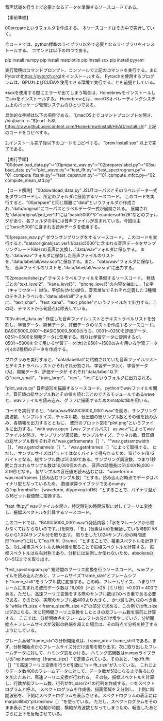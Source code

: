 音声認識を行う上で必要となるデータを準備するソースコードである。

【事前準備】

00prepareというフォルダを作成する。
本ソースコードはその中で実行していく。

今コードでは、python標準のライブラリ以外で必要となるライブラリをインストールする。
コマンドは以下の四つである。

pip install numpy
pip install matplotlib
pip install sox
pip install pyyaml

実行環境のコマンドプロンプト、コンソールで上記のコマンドを実行する。またPytorch(https://pytorch.org)をインストールする。
Pytorchを使用するプログラムは、GPUおよびCUDAを使用できる環境で実行することを前提としている。


※soxを使用する際にエラーが出てしまう場合は、Homebrewをインストールしてsoxをインストールする。
Homebrewとは、macOSオペレーティングシステム上のパッケージ管理システムのひとつである。

具体的な手順は以下の項目である。
1,macOS上でコマンドプロンプトを開き、
/bin/bash -c "$(curl -fsSL https://raw.githubusercontent.com/Homebrew/install/HEAD/install.sh)"
上記のコードをコピペする。

2,インストール完了後以下のコードをコピペする。
”brew install sox”
以上で完了である。
  
  
【実行手順】
"00download_data.py"⇨"01prepare_wav.py"⇨"02prepare/label.py"⇨"03subset_data.py"⇨"plot_wave.py"⇨"test_fft.py"⇨"test_spectrogram.py"⇨
"01_compute_fbank.py"⇨"test_cepstrum.py"⇨""01_compute_mfcc.py⇨"02_compute_mean_std.py"


【コード解説】
”00download_data.py”
JSUTコーパスとそのラベルデータ一式をダウンロードし、所定のフォルダに展開するソースコード。
このコードを実行すると、"00prepare"と同じ階層に”data”というフォルダが作成され、”data/original”にコーパスとラベルデータ一式が展開される。
展開された”data/original/jsut_ver1.1”には”basic5000”や”countersuffix26”などのフォルダがあり、各フォルダの中には音声ファイルが含まれている。今回は主に”basic5000”に含まれる音声データを使用する。


”01prepare_wav.py”
ダウンサンプリングをするソースコード。
このコードを実行すると、”data/original/jsut_ver1.1/basic5000”に含まれる音声データをサンプリングレート16kHzの音声に変換し、”data/wav”フォルダに保存する。
また、”data/wav”フォルダに保存した音声ファイルのリストを、”data/label/all/wav.scp”に保存する。また、"data/wav"フォルダに保存した、
音声ファイルのリストを、”data/label/all/wav.scp”に出力する。


”02prepare/label.py”
テキストラベルファイルを準備するソースコード。
発話ごとの”text_level2”、"kana_level3"、"phone_level3"の内容を抽出し、1文字（キャラクター）単位、平仮名(かな)単位、音素単位でそれぞれ定義した
3種類のテキストラベルを、”data/label/all”フォルダに、"text_char"、"text_kana"、"text_phone"というファイル名で出力する。この時、テキストから句読点は除去している。


”03subset_data.py”
作成した音声ファイルリストとテキストラベルリストを分割し、学習データ、開発データ、評価データのリストを作成するソースコード。
BASIC5000_0001〜BASIC5000_5000のうち、0001〜0250を評価データ、0251〜0500を開発データに使用する。残りは学習データに使用するが、
0501〜5000を全て用いる学習データ(大)と0501〜1500のみを用いる学習データ(小)の2種類のデータを作成する。

プログラみを実行すると、"data/label/all"に格納されていた音声ファイルリストとテキストラベルリストがそれぞれ分割され、学習データ(小)、学習データ(大)、開発データ、評価データが
それぞれ"data/label"以下の"train_small"、"train_large"、"dev"、"test"というフォルダに出力される。


"plot_wave.py"
音声波形を描画するソースコード。
pythonでwavファイルを開き、音圧値の総サンプル数とその値を読むことのできるモジュールであるwaveと、wavファイルを読み込み、グラフに描画するためのmatplotlibを用いる。

コードを実行すると、"data/wav/BASIC5000_0001.wav"を開き、サンプリング周波数、サンプルサイズ、チャネル数、音圧値の総サンプル数とその値を読み込み、各情報を出力するとともに、
波形のプロット図を"plot.png"というファイルに出力する。"with wave.open［wav ファイルパス］ as wav:"によってwavファイルを開き、
サンプリング周波数、サンプルサイズ、チャネル数、音圧値の総サンプル数をそれぞれ"wav.getframerate［］"、""wav.getsampwidth［］、"wav.getnchannels［］"、"wav.getnframes［］"によって取得する。
ただし、サンプルサイズはビットではなくバイトで得られるため、16ビット/8=2バイトとなる。総サンプル数は51,040である。サンプリング周波数、つまり1秒間に含まれるサンプル数は16,000個のため、
音声の時間長は51,040/16,000 = 3.19秒となる。
各サンプルの音圧値を読み込むには、"waveform = wav.readframes［読み込むサンプル数］"とする。読み込んだ時点でデータはバイナリ型となっているため、
数値演算ライブラリであるnumpyの"np.frombuffer［waveform, dtype=np.int16］"とすることで、バイナリ型から16ビット数値型に変換する。


”test_fft.py”
wavファイルを開き、特定時刻の時間波形に対してフーリエ変換し、振幅スペクトルを計算するソースコード。

このコードでは、"BASIC5000_0001.wav"(発話内容：「水をマレーシアから買わなくてはならないのです。」)を開き、「を」(音素は/o/)を発話している時刻0.58秒から1,024サンプル分を取り出す。
取り出した1,024サンプル分の時間波形"frame"に対して"np.fft.fft［frame］"とすることで、複素スペクトルを計算する。次に複素スペクトルの絶対値を取ることで振幅スペクトルを計算する。
振幅スペクトルは左右対称であり、分析には左側しか使わないため、absoluteの0〜512までを取り出す。


"test_spectrogram.py"
短時間のフーリエ変換を行うソースコード。
wavファイルを読み込んだあと、フレームサイズ"frame_size"とフレームシフト"frame_shift"をサンプル数に変換する。この時、フレームサイズ、つまり1フレームに含まれる波形データ数は
16,000［Hz］×25［ミリ秒］×0.001 = 400である。ただし、高速フーリエ変換をする際のサンプル数は2のべき乗である必要である。そのため、実際のサンプル数400より大きく、
かつ最も近い2のべき乗を"while fft_size < frame_size:fft_size =2"の部分で求める。この例ではfft_sizeは512になる。次に短時間フーリエ変換をしたときの総フレーム数を事前に計算する。
ここでは、分析開始点をフレームシフトの分だけ増やしていき、分析開始点＋フレームサイズが波形の終端を超えた場合は、その時点で分析を終了するようにしている。

フレーム番号"frame_idx"の分析開始点は、frame_idx × frame_shiftである。まず、分析開始点からフレームサイズ分だけ波形を取り出す。次に取り出したフレームデータに対して、ハミング窓をかける。
ハミング窓関数はnumpyライブラリの"np.hamming［frame_size］"で定義されている。そのあと、"np.fft.fft［］"で高速フーリエ変換を行うが引数に"n = fft_size"が入っている。
これによりデータ数400のフレームデータに対して、データ数が512になるまで後ろに0を加えたあと、高速フーリエ変換が行われる。
その後、振幅スペクトルを計算し、行数が総フレーム数、行列がfft_size/2+1の行列を作成する。⇦をスペクトログラムと呼ぶ。
スペクトログラムを作成後、描画領域を２分割し、上側に時間波形を、下側にスペクトログラムを表示させる。スペクトログラムの表示にはmatplotlibの"plt.imshow［］"を使っている。
ただし、スペクトログラムをそのまま表示させると縦軸が時間、横軸が周波数となってしまうため、転置したあとさらに上下を反転させている。

